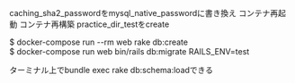 caching_sha2_passwordをmysql_native_passwordに書き換え
コンテナ再起動
コンテナ再構築
practice_dir_testをcreate

$ docker-compose run --rm web rake db:create    
$ docker-compose run web bin/rails db:migrate RAILS_ENV=test

ターミナル上でbundle exec rake db:schema:loadできる
